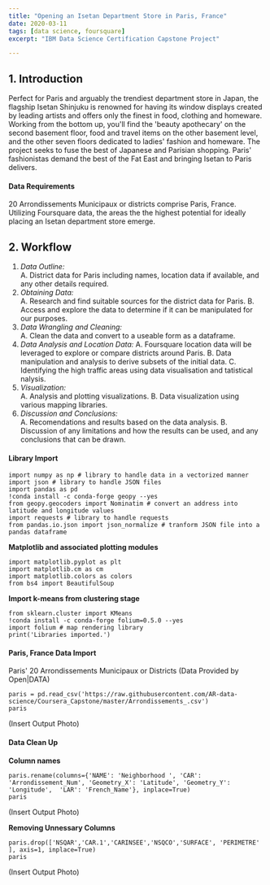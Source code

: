 ```yaml
---
title: "Opening an Isetan Department Store in Paris, France"
date: 2020-03-11
tags: [data science, foursquare]
excerpt: "IBM Data Science Certification Capstone Project"

---
```


## 1. Introduction
Perfect for Paris and arguably the trendiest department store in Japan, the flagship Isetan Shinjuku is renowned for having its window displays created by leading artists and offers only the finest in food, clothing and homeware. Working from the bottom up, you'll find the 'beauty apothecary' on the second basement floor, food and travel items on the other basement level, and the other seven floors dedicated to ladies' fashion and homeware. The project seeks to fuse the best of Japanese and Parisian shopping. Paris' fashionistas demand the best of the Fat East and bringing Isetan to Paris delivers.

#### Data Requirements
20 Arrondissements Municipaux or districts comprise Paris, France. Utilizing Foursquare data, the areas the the highest potential for ideally placing an Isetan department store emerge.

## 2. Workflow
1. _Data Outline:_  
  A. District data for Paris including names, location data if available, and any other details required.  
2. _Obtaining Data:_  
  A. Research and find suitable sources for the district data for Paris. 
  B. Access and explore the data to determine if it can be manipulated for our purposes. 
3. _Data Wrangling and Cleaning:_  
  A. Clean the data and convert to a useable form as a dataframe. 
4. _Data Analysis and Location Data:_
  A. Foursquare location data will be leveraged to explore or compare districts around Paris. 
  B. Data manipulation and analysis to derive subsets of the initial data. 
  C. Identifying the high traffic areas using data visualisation and tatistical nalysis. 
5. _Visualization:_  
  A. Analysis and plotting visualizations. 
  B. Data visualization using various mapping libraries. 
6. _Discussion and Conclusions:_  
  A. Recomendations and results based on the data analysis. 
  B. Discussion of any limitations and how the results can be used, and any conclusions that can be drawn.

#### Library Import
```
import numpy as np # library to handle data in a vectorized manner
import json # library to handle JSON files
import pandas as pd
!conda install -c conda-forge geopy --yes 
from geopy.geocoders import Nominatim # convert an address into latitude and longitude values
import requests # library to handle requests
from pandas.io.json import json_normalize # tranform JSON file into a pandas dataframe
```

__Matplotlib and associated plotting modules__
```
import matplotlib.pyplot as plt
import matplotlib.cm as cm
import matplotlib.colors as colors
from bs4 import BeautifulSoup
```

__Import k-means from clustering stage__
```
from sklearn.cluster import KMeans
!conda install -c conda-forge folium=0.5.0 --yes 
import folium # map rendering library
print('Libraries imported.')
```

#### Paris, France Data Import
Paris' 20 Arrondissements Municipaux or Districts (Data Provided by Open|DATA)

```
paris = pd.read_csv('https://raw.githubusercontent.com/AR-data-science/Coursera_Capstone/master/Arrondissements_.csv')
paris
```

(Insert Output Photo)

#### Data Clean Up
__Column names__
```
paris.rename(columns={'NAME': 'Neighborhood ', 'CAR': 'Arrondissement_Num', 'Geometry_X': 'Latitude', 'Geometry_Y': 'Longitude',  'LAR': 'French_Name'}, inplace=True)
paris
```

(Insert Output Photo)

__Removing Unnessary Columns__
```
paris.drop(['NSQAR','CAR.1','CARINSEE','NSQCO','SURFACE', 'PERIMETRE' ], axis=1, inplace=True)
paris
```

(Insert Output Photo)
